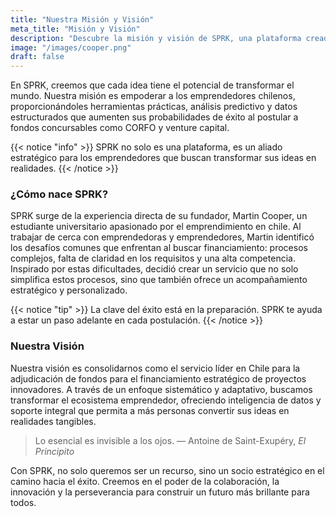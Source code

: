 ```yaml
---
title: "Nuestra Misión y Visión"
meta_title: "Misión y Visión"
description: "Descubre la misión y visión de SPRK, una plataforma creada para empoderar a emprendedores chilenos con herramientas innovadoras y datos predictivos."
image: "/images/cooper.png"
draft: false
---
```


En SPRK, creemos que cada idea tiene el potencial de transformar el mundo. Nuestra misión es empoderar a los emprendedores chilenos, proporcionándoles herramientas prácticas, análisis predictivo y datos estructurados que aumenten sus probabilidades de éxito al postular a fondos concursables como CORFO y venture capital.

{{< notice "info" >}}
SPRK no solo es una plataforma, es un aliado estratégico para los emprendedores que buscan transformar sus ideas en realidades.
{{< /notice >}}

### ¿Cómo nace SPRK?

SPRK surge de la experiencia directa de su fundador, Martin Cooper, un estudiante universitario apasionado por el emprendimiento en chile. Al trabajar de cerca con emprendedoras y emprendedores, Martin identificó los desafíos comunes que enfrentan al buscar financiamiento: procesos complejos, falta de claridad en los requisitos y una alta competencia. Inspirado por estas dificultades, decidió crear un servicio que no solo simplifica estos procesos, sino que también ofrece un acompañamiento estratégico y personalizado.

{{< notice "tip" >}}
La clave del éxito está en la preparación. SPRK te ayuda a estar un paso adelante en cada postulación.
{{< /notice >}}

### Nuestra Visión

Nuestra visión es consolidarnos como el servicio líder en Chile para la adjudicación de fondos para el financiamiento estratégico de proyectos innovadores. A través de un enfoque sistemático y adaptativo, buscamos transformar el ecosistema emprendedor, ofreciendo inteligencia de datos y soporte integral que permita a más personas convertir sus ideas en realidades tangibles.

> Lo esencial es invisible a los ojos. — Antoine de Saint-Exupéry, *El Principito*

Con SPRK, no solo queremos ser un recurso, sino un socio estratégico en el camino hacia el éxito. Creemos en el poder de la colaboración, la innovación y la perseverancia para construir un futuro más brillante para todos.
